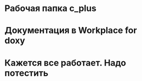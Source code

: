 # Рабочая папка c_plus 
# Документация в Workplace for doxy
# Кажется все работает. Надо потестить 

